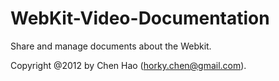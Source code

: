 WebKit-Video-Documentation
==========================

Share and manage documents about the Webkit.

Copyright @2012 by Chen Hao (horky.chen@gmail.com).